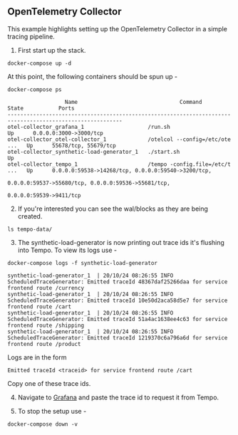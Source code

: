 ## OpenTelemetry Collector
This example highlights setting up the OpenTelemetry Collector in a simple tracing pipeline.

1. First start up the stack.

```console
docker-compose up -d
```

At this point, the following containers should be spun up -

```console
docker-compose ps
```
```
                  Name                                Command               State           Ports
----------------------------------------------------------------------------------------------------------
otel-collector_grafana_1                    /run.sh                          Up      0.0.0.0:3000->3000/tcp
otel-collector_otel-collector_1             /otelcol --config=/etc/ote ...   Up      55678/tcp, 55679/tcp
otel-collector_synthetic-load-generator_1   ./start.sh                       Up
otel-collector_tempo_1                      /tempo -config.file=/etc/t ...   Up      0.0.0.0:59538->14268/tcp, 0.0.0.0:59540->3200/tcp,
                                                                                    0.0.0.0:59537->55680/tcp, 0.0.0.0:59536->55681/tcp,
                                                                                    0.0.0.0:59539->9411/tcp
```

2. If you're interested you can see the wal/blocks as they are being created.

```console
ls tempo-data/
```

3. The synthetic-load-generator is now printing out trace ids it's flushing into Tempo.  To view its logs use -

```console
docker-compose logs -f synthetic-load-generator
```
```
synthetic-load-generator_1  | 20/10/24 08:26:55 INFO ScheduledTraceGenerator: Emitted traceId 48367daf25266daa for service frontend route /currency
synthetic-load-generator_1  | 20/10/24 08:26:55 INFO ScheduledTraceGenerator: Emitted traceId 10e50d2aca58d5e7 for service frontend route /cart
synthetic-load-generator_1  | 20/10/24 08:26:55 INFO ScheduledTraceGenerator: Emitted traceId 51a4ac1638ee4c63 for service frontend route /shipping
synthetic-load-generator_1  | 20/10/24 08:26:55 INFO ScheduledTraceGenerator: Emitted traceId 1219370c6a796a6d for service frontend route /product
```

Logs are in the form

```
Emitted traceId <traceid> for service frontend route /cart
```

Copy one of these trace ids.

4. Navigate to [Grafana](http://localhost:3000/explore) and paste the trace id to request it from Tempo.

5. To stop the setup use -

```console
docker-compose down -v
```
